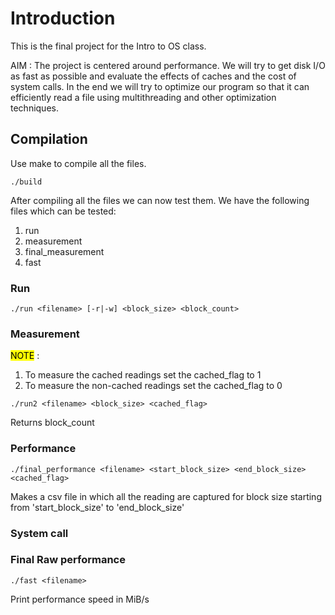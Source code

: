 # Introduction
This is the final project for the Intro to OS class. 

AIM : The project is centered around performance.
We will try to get disk I/O as fast as possible and evaluate the effects of caches and the cost of system calls. In the end we will try to optimize our program so that it can efficiently read a file using multithreading and other optimization techniques.


## Compilation 

Use make to compile all the files.

```
./build
```
After compiling all the files we can now test them. We have the following files which can be tested:

1. run  
2. measurement
3. final_measurement
4. fast


### Run
```
./run <filename> [-r|-w] <block_size> <block_count>
```

### Measurement
<mark>NOTE</mark> : 
1. To measure the cached readings set the cached_flag to 1
2. To measure the non-cached readings set the cached_flag to 0
```
./run2 <filename> <block_size> <cached_flag>
```
Returns block_count

### Performance
```
./final_performance <filename> <start_block_size> <end_block_size> <cached_flag>
```

Makes a csv file in which all the reading are captured for block size starting from 'start_block_size' to 'end_block_size'

### System call



### Final Raw performance
```
./fast <filename>
```

Print performance speed in MiB/s 
